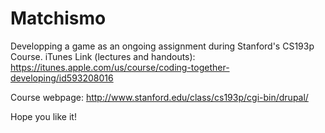 Matchismo
=========

Developping a game as an ongoing assignment during Stanford's CS193p Course.
iTunes Link (lectures and handouts): https://itunes.apple.com/us/course/coding-together-developing/id593208016

Course webpage: http://www.stanford.edu/class/cs193p/cgi-bin/drupal/

Hope you like it!
